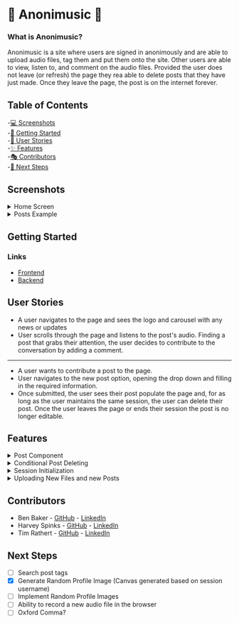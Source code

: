 # 🎤 Anonimusic 🎤

### What is Anonimusic?

Anonimusic is a site where users are signed in anonimously and are able to upload audio files, tag them and put them onto the site. Other users are able to view, listen to, and comment on the audio files. Provided the user does not leave (or refresh) the page they rea able to delete posts that they have just made. Once they leave the page, the post is on the internet forever.

## Table of Contents
  -[💻 Screenshots](#screenshots)  
  -[🤔 Getting Started](#getting-started)  
  -[🤼 User Stories](#user-stories)  
  -[✨ Features](#features)  
  -[🎭 Contributors](#contributors)  
  -[🐾 Next Steps](#next-steps)  
  
  ## Screenshots
    
   <details>
   <summary>Home Screen</summary>
   <img src="https://i.imgur.com/z4ZNYcz.png" alt="Anonimusic Screenshot 01" style="width: 600px; padding: 20px" />
   </details>
  
   <details>
   <summary>Posts Example</summary>
    <img src="https://i.imgur.com/zKIzm6T.png" alt="Anonimusic Screenshot 02" style="width: 600px; padding: 20px" />
   </details> 
   
  
  ## Getting Started
   ### Links 
   * <a href ="https://vocal-daffodil-44e825.netlify.app/"> Frontend </a> 
   * <a href ="https://anonimusic-backend.herokuapp.com/"> Backend </a> 
 
  ## User Stories
  * A user navigates to the page and sees the logo and carousel with any news or updates
  * User scrolls through the page and listens to the post's audio. Finding a post that grabs their attention, the user decides to contribute to the conversation by adding a comment.

---

  * A user wants to contribute a post to the page.
  * User navigates to the new post option, opening the drop down and filling in the required information. 
  * Once submitted, the user sees their post populate the page and, for as long as the user maintains the same session, the user can delete their post. Once the user leaves the page or ends their session the post is no longer editable.
    
  ## Features
  
   <details>
   <summary>Post Component</summary>
     <img src="https://i.imgur.com/yW4BPi9.png" alt="Anonimusic Code Example 01" style="width: 600px; padding: 20px" />
   </details>
  
   <details>
   <summary>Conditional Post Deleting</summary>
    <img src="https://i.imgur.com/uuQrFRl.png" alt="Anonimusic Code Example 02" style="width: 600px; padding: 20px" />
   </details>
    
   <details>
   <summary>Session Initialization</summary>
    <img src="https://i.imgur.com/NhpZboU.png" alt="Anonimusic Code Example 03" style="width: 600px; padding: 20px" />
   </details>

   <details>
   <summary>Uploading New Files and new Posts</summary>
    <img src="https://i.imgur.com/85aDARR.png" alt="Anonimusic Code Example 04" style="width: 600px; padding: 20px" />
   </details>
  
  ## Contributors
  * Ben Baker - <a href="https://github.com/bbakercello">GitHub</a> - <a href="https://www.linkedin.com/in/ben-baker-cello/">LinkedIn</a>
  * Harvey Spinks - <a href="https://github.com/hspinks2692">GitHub</a> - <a href="https://www.linkedin.com/in/harvey-spinks/">LinkedIn</a>
  * Tim Rathert - <a href="https://github.com/TimRathert">GitHub</a> - <a href="https://www.linkedin.com/in/tim-rathert/">LinkedIn</a>
  
  ## Next Steps
- [ ] Search post tags
- [x] Generate Random Profile Image (Canvas generated based on session username)
- [ ] Implement Random Profile Images
- [ ] Ability to record a new audio file in the browser
- [ ] Oxford Comma?
